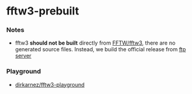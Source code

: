 fftw3-prebuilt
==============
### Notes
- fftw3 **should not be built** directly from [FFTW/fftw3](https://github.com/FFTW/fftw3), there are no generated source files. Instead, we build the official release from [ftp server](https://fftw.org/pub/fftw/)

### Playground
- [dirkarnez/fftw3-playground](https://github.com/dirkarnez/fftw3-playground)
